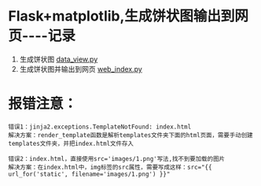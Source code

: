 # Flask+matplotlib,生成饼状图输出到网页----记录

1. 生成饼状图
    [data_view.py](templates%2Fdata_view.py)
2. 生成饼状图并输出到网页
   [web_index.py](web_index.py)

# 报错注意：
    错误1：jinja2.exceptions.TemplateNotFound: index.html
    解决方案：render_template函数是解析templates文件夹下面的html页面，需要手动创建templates文件夹，并把index.html文件存入
    
    错误2：index.html，直接使用src='images/1.png'写法,找不到要加载的图片
    解决方案：在index.html中，img标签的src属性，需要写成这样：src="{{ url_for('static', filename='images/1.png') }}"


